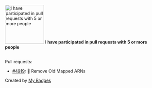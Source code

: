 <img src="https://my-badges.github.io/my-badges/pr-collaboration-5.png" alt="I have participated in pull requests with 5 or more people" title="I have participated in pull requests with 5 or more people" width="128">
<strong>I have participated in pull requests with 5 or more people</strong>
<br><br>

Pull requests:

- <a href="https://github.com/kubernetes-sigs/cluster-api-provider-aws/pull/4919">#4919</a>: 🐛 Remove Old Mapped ARNs


Created by <a href="https://github.com/my-badges/my-badges">My Badges</a>